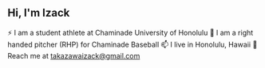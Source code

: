 ## Hi, I'm Izack 

⚡ I am a student athlete at Chaminade University of Honolulu
🌱 I am a right handed pitcher (RHP) for Chaminade Baseball
📫 I live in Honolulu, Hawaii
💬 Reach me at takazawaizack@gmail.com

<!--
**IzackTakazawa/IzackTakazawa** is a ✨ _special_ ✨ repository because its `README.md` (this file) appears on your GitHub profile.

Here are some ideas to get you started:


- 🔭 I’m currently working on ...
- 🌱 I’m currently learning ...
- 👯 I’m looking to collaborate on ...
- 🤔 I’m looking for help with ...
- 💬 Ask me about ...
- 📫 How to reach me: ...
- 😄 Pronouns: ...
- ⚡ Fun fact: ...
-->

